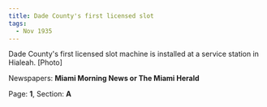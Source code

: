 ```yaml
---  
title: Dade County's first licensed slot  
tags:  
  - Nov 1935  
---  
```

  
Dade County's first licensed slot machine is installed at a service station in Hialeah. [Photo]  
  
Newspapers: **Miami Morning News or The Miami Herald**  
  
Page: **1**, Section: **A** 
